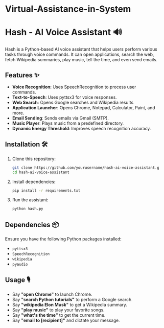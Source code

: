 # Virtual-Assistance-in-System
# Hash - AI Voice Assistant 🔊

Hash is a Python-based AI voice assistant that helps users perform various tasks through voice commands. It can open applications, search the web, fetch Wikipedia summaries, play music, tell the time, and even send emails.

## Features ✨
- **Voice Recognition**: Uses SpeechRecognition to process user commands.
- **Text-to-Speech**: Uses pyttsx3 for voice responses.
- **Web Search**: Opens Google searches and Wikipedia results.
- **Application Launcher**: Opens Chrome, Notepad, Calculator, Paint, and more.
- **Email Sending**: Sends emails via Gmail (SMTP).
- **Music Player**: Plays music from a predefined directory.
- **Dynamic Energy Threshold**: Improves speech recognition accuracy.

## Installation 🛠
1. Clone this repository:
   ```sh
   git clone https://github.com/yourusername/hash-ai-voice-assistant.git
   cd hash-ai-voice-assistant
   ```
2. Install dependencies:
   ```sh
   pip install -r requirements.txt
   ```
3. Run the assistant:
   ```sh
   python hash.py
   ```

## Dependencies 📦
Ensure you have the following Python packages installed:
- `pyttsx3`
- `SpeechRecognition`
- `wikipedia`
- `pyaudio`

## Usage 🎙
- Say **"open Chrome"** to launch Chrome.
- Say **"search Python tutorials"** to perform a Google search.
- Say **"wikipedia Elon Musk"** to get a Wikipedia summary.
- Say **"play music"** to play your favorite songs.
- Say **"what's the time"** to get the current time.
- Say **"email to [recipient]"** and dictate your message.
